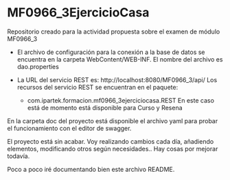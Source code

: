 # MF0966_3EjercicioCasa
Repositorio creado para la actividad propuesta sobre el examen de módulo MF0966_3

- El archivo de configuración para la conexión a la base de datos se encuentra en la carpeta   	WebContent/WEB-INF. El nombre del archivo es dao.properties

- La URL del servicio REST es: http://localhost:8080/MF0966_3/api/
  	Los recursos del servicio REST se encuentran en el paquete:
	- com.ipartek.formacion.mf0966_3ejerciciocasa.REST
En este caso está de momento está disponible para Curso y Resena

En la carpeta doc del proyecto está disponible el archivo yaml para probar el funcionamiento con el editor de swagger.  

El proyecto está sin acabar. Voy realizando cambios cada día, añadiendo elementos, modificando otros según necesidades.. Hay cosas por mejorar todavía.

Poco a poco iré documentando bien este archivo README.

